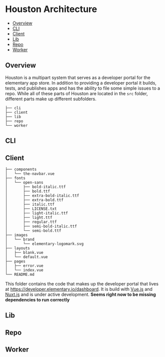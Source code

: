 # Houston Architecture

- [Overview](#overview)
- [CLI](#cli)
- [Client](#client)
- [Lib](#lib)
- [Repo](#repo)
- [Worker](#worker)

## Overview
Houston is a multipart system that serves as a developer portal for the elementary app store. In addition to providing a developer portal it builds, tests, and publishes apps and has the ability to file some simple issues to a repo. While all of these parts of Houston are located in the `src` folder, different parts make up different subfolders.


```shell
├── cli
├── client
├── lib
├── repo
└── worker
```

## CLI

## Client

```
├── components
│   └── the-navbar.vue
├── fonts
│   └── open-sans
│       ├── bold-italic.ttf
│       ├── bold.ttf
│       ├── extra-bold-italic.ttf
│       ├── extra-bold.ttf
│       ├── italic.ttf
│       ├── LICENSE.txt
│       ├── light-italic.ttf
│       ├── light.ttf
│       ├── regular.ttf
│       ├── semi-bold-italic.ttf
│       └── semi-bold.ttf
├── images
│   └── brand
│       └── elementary-logomark.svg
├── layouts
│   ├── blank.vue
│   └── default.vue
├── pages
│   ├── error.vue
│   └── index.vue
└── README.md
```

This folder contains the code that makes up the developer portal that lives at https://developer.elementary.io/dashboard. It is build with [Vue.js](https://vuejs.org/) and [Nuxt.js](https://nuxtjs.org/) and is under active development. **Seems right now to be missing dependencies to run correctly**

## Lib

## Repo

## Worker

